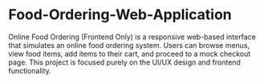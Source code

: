 # Food-Ordering-Web-Application
Online Food Ordering (Frontend Only) is a responsive web-based interface that simulates an online food ordering system. Users can browse menus, view food items, add items to their cart, and proceed to a mock checkout page. This project is focused purely on the UI/UX design and frontend functionality.
